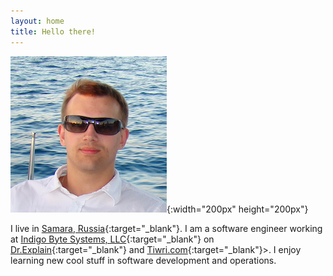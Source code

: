 ```yaml
---
layout: home
title: Hello there!
---
```


![That is me](/assets/images/aspyatkin.jpg){:width="200px" height="200px"}  

I live in [Samara, Russia](https://www.google.ru/maps/place/Samara,+Samara+Oblast/@53.260908,50.198077,10z/data=!3m1!4b1!4m2!3m1!1s0x416618e22bd879d3:0xba95cda9bb3a030b){:target="_blank"}. I am a software engineer working at [Indigo Byte Systems, LLC](https://indigobyte.com){:target="_blank"} on [Dr.Explain](https://www.drexplain.com"){:target="_blank"} and [Tiwri.com](https://www.tiwri.com){:target="_blank"}>. I enjoy learning new cool stuff in software development and operations.
